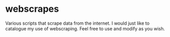 # webscrapes
Various scripts that scrape data from the internet. I would just like to catalogue my use of webscraping. Feel free to use and modify as you wish.

